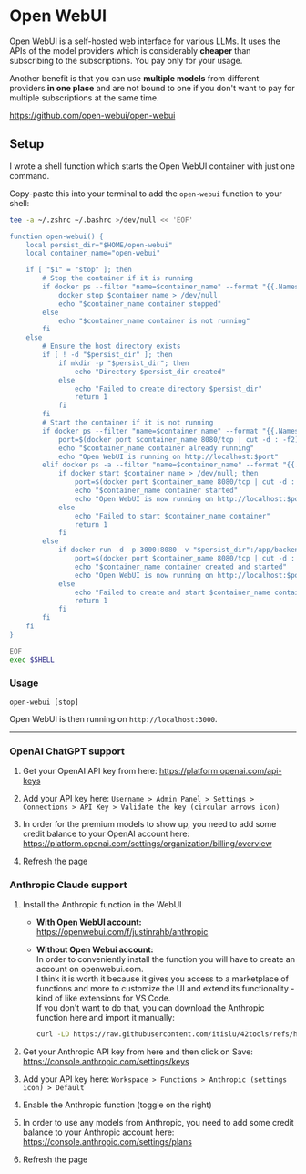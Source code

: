 # Open WebUI

Open WebUI is a self-hosted web interface for various LLMs.
It uses the APIs of the model providers which is considerably **cheaper** than subscribing to the subscriptions. You pay only for your usage.

Another benefit is that you can use **multiple models** from different providers **in one place** and are not bound to one if you don't want to pay for multiple subscriptions at the same time.

https://github.com/open-webui/open-webui

## Setup

I wrote a shell function which starts the Open WebUI container with just one command.

Copy-paste this into your terminal to add the `open-webui` function to your shell:
```bash
tee -a ~/.zshrc ~/.bashrc >/dev/null << 'EOF'

function open-webui() {
    local persist_dir="$HOME/open-webui"
    local container_name="open-webui"

    if [ "$1" = "stop" ]; then
        # Stop the container if it is running
        if docker ps --filter "name=$container_name" --format "{{.Names}}" | grep -q "^$container_name$"; then
            docker stop $container_name > /dev/null
            echo "$container_name container stopped"
        else
            echo "$container_name container is not running"
        fi
    else
        # Ensure the host directory exists
        if [ ! -d "$persist_dir" ]; then
            if mkdir -p "$persist_dir"; then
                echo "Directory $persist_dir created"
            else
                echo "Failed to create directory $persist_dir"
                return 1
            fi
        fi
        # Start the container if it is not running
        if docker ps --filter "name=$container_name" --format "{{.Names}}" | grep -q "^$container_name$"; then
            port=$(docker port $container_name 8080/tcp | cut -d : -f2)
            echo "$container_name container already running"
            echo "Open WebUI is running on http://localhost:$port"
        elif docker ps -a --filter "name=$container_name" --format "{{.Names}}" | grep -q "^$container_name$"; then
            if docker start $container_name > /dev/null; then
                port=$(docker port $container_name 8080/tcp | cut -d : -f2)
                echo "$container_name container started"
                echo "Open WebUI is now running on http://localhost:$port"
            else
                echo "Failed to start $container_name container"
                return 1
            fi
        else
            if docker run -d -p 3000:8080 -v "$persist_dir":/app/backend/data --name $container_name --restart always ghcr.io/open-webui/open-webui:main > /dev/null; then
                port=$(docker port $container_name 8080/tcp | cut -d : -f2)
                echo "$container_name container created and started"
                echo "Open WebUI is now running on http://localhost:$port"
            else
                echo "Failed to create and start $container_name container"
                return 1
            fi
        fi
    fi
}

EOF
exec $SHELL
```

### Usage

```
open-webui [stop]
```

Open WebUI is then running on `http://localhost:3000`.

---

### OpenAI ChatGPT support

1. Get your OpenAI API key from here: https://platform.openai.com/api-keys

2. Add your API key here: `Username > Admin Panel > Settings > Connections > API Key > Validate the key (circular arrows icon)`

3. In order for the premium models to show up, you need to add some credit balance to your OpenAI account here: https://platform.openai.com/settings/organization/billing/overview

4. Refresh the page

### Anthropic Claude support

1. Install the Anthropic function in the WebUI

   - **With Open WebUI account:**<br>
     https://openwebui.com/f/justinrahb/anthropic

   - **Without Open Webui account:**<br>
     In order to conveniently install the function you will have to create an account on openwebui.com.<br>
     I think it is worth it because it gives you access to a marketplace of functions and more to customize the UI and extend its functionality - kind of like extensions for VS Code.<br>
     If you don't want to do that, you can download the Anthropic function here and import it manually:
     ```bash
     curl -LO https://raw.githubusercontent.com/itislu/42tools/refs/heads/main/guides/open-webui/Anthropic-function.json
     ```

2. Get your Anthropic API key from here and then click on Save: https://console.anthropic.com/settings/keys

3. Add your API key here: `Workspace > Functions > Anthropic (settings icon) > Default`

4. Enable the Anthropic function (toggle on the right)

5. In order to use any models from Anthropic, you need to add some credit balance to your Anthropic account here: https://console.anthropic.com/settings/plans

6. Refresh the page
